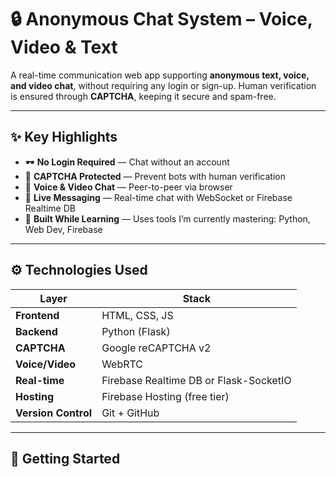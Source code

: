 # 🔒 Anonymous Chat System – Voice, Video & Text

A real-time communication web app supporting **anonymous text, voice, and video chat**, without requiring any login or sign-up. Human verification is ensured through **CAPTCHA**, keeping it secure and spam-free.

---

## ✨ Key Highlights

- 🕶️ **No Login Required** — Chat without an account
- 🔐 **CAPTCHA Protected** — Prevent bots with human verification
- 🎤 **Voice & Video Chat** — Peer-to-peer via browser
- 💬 **Live Messaging** — Real-time chat with WebSocket or Firebase Realtime DB
- 🧠 **Built While Learning** — Uses tools I’m currently mastering: Python, Web Dev, Firebase

---

## ⚙️ Technologies Used

| Layer        | Stack                      |
|--------------|-----------------------------|
| **Frontend** | HTML, CSS, JS               |
| **Backend**  | Python (Flask)              |
| **CAPTCHA**  | Google reCAPTCHA v2         |
| **Voice/Video** | WebRTC                    |
| **Real-time** | Firebase Realtime DB or Flask-SocketIO |
| **Hosting**  | Firebase Hosting (free tier) |
| **Version Control** | Git + GitHub        |

---

## 🚀 Getting Started